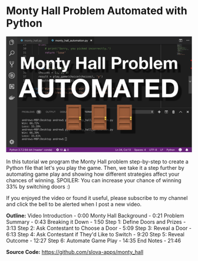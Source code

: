 # Monty Hall Problem Automated with Python

![Click Here to Watch Video](/thumbnail.png "Watch the Video")

In this tutorial we program the Monty Hall problem step-by-step to create a Python file that let's you play the game. Then, we take it a step further by automating game play and showing how different strategies affect your chances of winning. SPOILER: You can increase your chance of winning 33% by switching doors :)

If you enjoyed the video or found it useful, please subscribe to my channel and click the bell to be alerted when I post a new video.

**Outline:**
Video Introduction - 0:00
Monty Hall Background - 0:21
Problem Summary - 0:43
Breaking it Down - 1:50
Step 1: Define Doors and Prizes - 3:13
Step 2: Ask Contestant to Choose a Door - 5:09
Step 3: Reveal a Door - 6:13
Step 4: Ask Contestant if They'd Like to Switch - 9:20
Step 5: Reveal Outcome - 12:27
Step 6: Automate Game Play - 14:35
End Notes - 21:46

**Source Code:**
https://github.com/slova-apps/monty_hall
